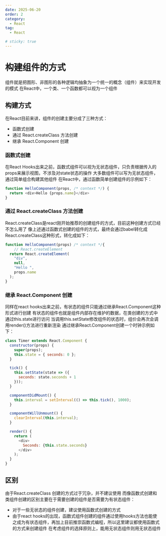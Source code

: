 ```yaml
---
date: 2025-06-20
order: 2
category:
  - React
tag:
  - React

# sticky: true
---
```


# 构建组件的方式

组件就是把图形、非图形的各种逻辑均抽象为一个统一的概念（组件）来实现开发的模式
在React中，一个类、一个函数都可以视为一个组件

## 构建方式

在React目前来讲，组件的创建主要分成了三种方式：
- 函数式创建
- 通过 React.createClass 方法创建
- 继承 React.Component 创建

### 函数式创建

在React Hooks出来之前，函数式组件可以视为无状态组件，只负责根据传入的props来展示视图，不涉及对state状态的操作
大多数组件可以写为无状态组件，通过简单组合构建其他组件
在React中，通过函数简单创建组件的示例如下：

```js
function HelloComponent(props, /* context */) {
  return <div>Hello {props.name}</div>
}
```

### 通过 React.createClass 方法创建

React.createClass是react刚开始推荐的创建组件的方式，目前这种创建方式已经不怎么用了
像上述通过函数式创建的组件的方式，最终会通过babel转化成React.createClass这种形式，转化成如下：

```js
function HelloComponent(props) /* context */{
    // React.createElement
  return React.createElement(
    "div",
    null,
    "Hello ",
    props.name
  );
}
```

### 继承 React.Component 创建

同样在react hooks出来之前，有状态的组件只能通过继承React.Component这种形式进行创建
有状态的组件也就是组件内部存在维护的数据，在类创建的方式中通过this.state进行访问
当调用this.setState修改组件的状态时，组价会再次会调用render()方法进行重新渲染
通过继承React.Component创建一个时钟示例如下：

```js
class Timer extends React.Component {
  constructor(props) {
    super(props);
    this.state = { seconds: 0 };
  }

  tick() {
    this.setState(state => ({
      seconds: state.seconds + 1
    }));
  }

  componentDidMount() {
    this.interval = setInterval(() => this.tick(), 1000);
  }

  componentWillUnmount() {
    clearInterval(this.interval);
  }

  render() {
    return (
      <div>
        Seconds: {this.state.seconds}
      </div>
    );
  }
}
```

## 区别

由于React.createClass 创建的方式过于冗杂，并不建议使用
而像函数式创建和类组件创建的区别主要在于需要创建的组件是否需要为有状态组件：
- 对于一些无状态的组件创建，建议使用函数式创建的方式
- 由于react hooks的出现，函数式组件创建的组件通过使用hooks方法也能使之成为有状态组件，再加上目前推崇函数式编程，所以这里建议都使用函数式的方式来创建组件
在考虑组件的选择原则上，能用无状态组件则用无状态组件







